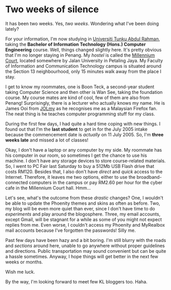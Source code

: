 Two weeks of silence
===

It has been two weeks. Yes, *two weeks*. Wondering what I've been doing lately?

For your information, I'm now studying in [Universiti Tunku Abdul Rahman](http://www.utar.edu.my/), taking the **Bachelor of Information Technology (Hons.) Computer Engineering** course. Well, things changed slightly here. It's pretty obvious that I'm no longer staying in Penang. My *hostel* is called the [Millennium Court](http://www.millenniumcourt.com/), located somewhere by Jalan University in Petaling Jaya. My Faculty of Information and Communication Technology campus is situated around the Section 13 neighbourhood, only 15 minutes walk away from the place I stay.

I get to know my roommates, one is Boon Teck, a second-year student taking Computer Science and then other is Wan See, taking the foundation course. My course mates are kind of cool, few of them are also from Penang! Surprisingly, there is a lecturer who actually knows my name. He is James Ooi from [JOLmy](http://jolmy.com/) as he recognises me as a Malaysian Firefox fan. The neat thing is he teaches computer programming stuff for my class.

During the first few days, I had quite a hard time coping with new things. I found out that I'm the **last student** to get in for the July 2005 intake because the commencement date is *actually* on 11 July 2005. So, I'm **three weeks late** and missed a lot of classes!

Okay, I don't have a laptop or any computer by my side. My roommate has his computer in our room, so sometimes I get the chance to use his machine. I don't have any storage devices to store course-related materials. So, I went to PC Fair last Saturday to buy a 512Mb USB Flash drive that costs RM120. Besides that, I also don't have *direct* and *quick* access to the Internet. Therefore, it leaves me two options, either to use the broadband-connected computers in the campus or pay RM2.60 per hour for the cyber cafe in the Millennium Court hall. Hmm...

Let's see, what's the outcome from these *drastic* changes? One, I wouldn't be able to update the Phoenity themes and skins as often as before. Two, my blog will be even more quiet than ever, since I don't have time to do *experiments* and play around the blogosphere. Three, my email accounts, except Gmail, will be stagnant for a while as some of you might not expect replies from me. Even worse, I couldn't access my Phoenity and MyRealbox mail accounts because I've forgotten the passwords! Silly me.

Past few days have been hazy and a bit boring. I'm still blurry with the roads and *sections* around here, unable to go anywhere without proper guidelines and directions. Public transportation may sound convenient but can be quite a hassle sometimes. Anyway, I hope things will get better in the next few weeks or months.

Wish me luck.

By the way, I'm looking forward to meet few KL bloggers too. Haha.